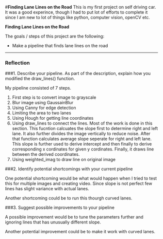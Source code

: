 #**Finding Lane Lines on the Road** 
This is my first project on self driving car. It was a good experince, though I had to put lot of efforts to complete it since I am new to lot of things like python, computer vision, openCV etc.

**Finding Lane Lines on the Road**

The goals / steps of this project are the following:
* Make a pipeline that finds lane lines on the road

---

### Reflection

###1. Describe your pipeline. As part of the description, explain how you modified the draw_lines() function.

My pipeline consisted of 7 steps. 

1. First step is to convert image to grayscale
2. Blur image using GaussainBlur
3. Using Canny for edge detection
4. Limiting the area to two lanes
5. Using Hough for getting line coordinates
6. Using draw_lines to connect the lines. Most of the work is done in this section.
   This fucntion calcuates the slope first to determine right and left lane. It also further divides the image vertically to reduce noise. After that function calculates average slope seperate for right and left lane. This slope is further used to derive intercept and then finally to derive corresponding x cordinates for given y cordinates. Finally, it draws line between the derived coordinates.
7. Using weighted_imag to draw line on original image




###2. Identify potential shortcomings with your current pipeline


One potential shortcoming would be what would happen when I tried to test this for multiple images and creating video. Since slope is not perfect few lines has slight variance with actual lanes. 

Another shortcoming could be to run this thourgh curved lanes.


###3. Suggest possible improvements to your pipeline

A possible improvement would be to tune the parameters further and ignoring lines that has unusually different slope.

Another potential improvement could be to make it work with curved lanes.
